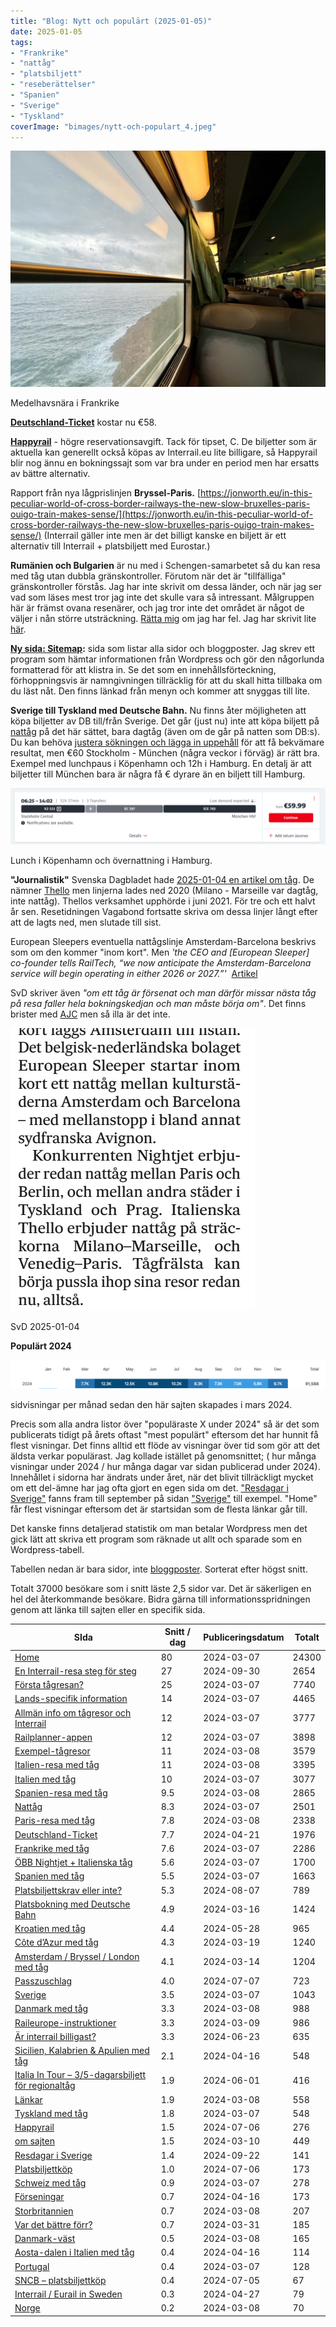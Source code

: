 ```yaml
---
title: "Blog: Nytt och populärt (2025-01-05)"
date: 2025-01-05
tags:
- "Frankrike"
- "nattåg"
- "platsbiljett"
- "reseberättelser"
- "Spanien"
- "Sverige"
- "Tyskland"
coverImage: "bimages/nytt-och-populart_4.jpeg"
---
```


![](images/nytt-och-populart_4.jpeg?w=1024)

<figcaption>

Medelhavsnära i Frankrike

</figcaption>

[**Deutschland-Ticket**](https://www.trainfo.eu/deutschland-ticket/) kostar nu €58.

[**Happyrail**](https://www.trainfo.eu/happyrail/) - högre reservationsavgift. Tack för tipset, C. De biljetter som är aktuella kan generellt också köpas av Interrail.eu lite billigare, så Happyrail blir nog ännu en bokningssajt som var bra under en period men har ersatts av bättre alternativ.

Rapport från nya lågprislinjen **Bryssel-Paris.** [https://jonworth.eu/in-this-peculiar-world-of-cross-border-railways-the-new-slow-bruxelles-paris-ouigo-train-makes-sense/](https://jonworth.eu/in-this-peculiar-world-of-cross-border-railways-the-new-slow-bruxelles-paris-ouigo-train-makes-sense/) (Interrail gäller inte men är det billigt kanske en biljett är ett alternativ till Interrail + platsbiljett med Eurostar.)

**Rumänien och Bulgarien** är nu med i Schengen-samarbetet så du kan resa med tåg utan dubbla gränskontroller. Förutom när det är "tillfälliga" gränskontroller förstås. Jag har inte skrivit om dessa länder, och när jag ser vad som läses mest tror jag inte det skulle vara så intressant. Målgruppen här är främst ovana resenärer, och jag tror inte det området är något de väljer i nån större utsträckning. [Rätta mig](https://www.trainfo.eu/om-sajten/) om jag har fel. Jag har skrivit lite [här](https://www.trainfo.eu/lands-specifik-information/).

**[Ny sida: Sitemap](https://www.trainfo.eu/sitemap/):** sida som listar alla sidor och bloggposter. Jag skrev ett program som hämtar informationen från Wordpress och gör den någorlunda formatterad för att klistra in. Se det som en innehållsförteckning, förhoppningsvis är namngivningen tillräcklig för att du skall hitta tillbaka om du läst nåt. Den finns länkad från menyn och kommer att snyggas till lite.

**Sverige till Tyskland med Deutsche Bahn.** Nu finns åter möjligheten att köpa biljetter av DB till/från Sverige. Det går (just nu) inte att köpa biljett på [nattåg](https://www.trainfo.eu/nattag/) på det här sättet, bara dagtåg (även om de går på natten som DB:s). Du kan behöva [justera sökningen och lägga in uppehåll](https://www.trainfo.eu/platsbokning-med-db/) för att få bekvämare resultat, men €60 Stockholm - München (några veckor i förväg) är rätt bra. Exempel med lunchpaus i Köpenhamn och 12h i Hamburg. En detalj är att biljetter till München bara är några få € dyrare än en biljett till Hamburg.

![](images/nytt-och-populart_5.png?w=1024)

<figcaption>

Lunch i Köpenhamn och övernattning i Hamburg.

</figcaption>

**"Journalistik"** Svenska Dagbladet hade [2025-01-04 en artikel om tåg](https://www.svd.se/a/8qvwEA/2025-pa-rals-fler-nattag-i-europa-och-boka-tag-fran-samma-sajt). De nämner [Thello](https://en.wikipedia.org/wiki/Trenitalia_France) men linjerna lades ned 2020 (Milano - Marseille var dagtåg, inte nattåg). Thellos verksamhet upphörde i juni 2021. För tre och ett halvt år sen. Resetidningen Vagabond fortsatte skriva om dessa linjer långt efter att de lagts ned, men slutade till sist.

European Sleepers eventuella nattågslinje Amsterdam-Barcelona beskrivs som om den kommer "inom kort". Men _'the CEO and \[European Sleeper\] co-founder tells RailTech, “we now anticipate the Amsterdam-Barcelona service will begin operating in either 2026 or 2027.”'_  [Artikel](https://www.railtech.com/all/2024/10/14/european-sleeper-adam-barca-night-train-may-be-delayed-to-2027-ceo/?gdpr=deny)

SvD skriver även _"om ett tåg är försenat och man därför missar nästa tåg på resa faller hela bokningskedjan och man måste börja om"_. Det finns brister med [AJC](https://en.wikipedia.org/wiki/Agreement_on_Journey_Continuation) men så illa är det inte.

![](images/nytt-och-populart_1.png?w=391)

<figcaption>

SvD 2025-01-04

</figcaption>

**Populärt 2024**

![](images/nytt-och-populart_3.png?w=1024)

<figcaption>

sidvisningar per månad sedan den här sajten skapades i mars 2024.

</figcaption>

Precis som alla andra listor över "populäraste X under 2024" så är det som publicerats tidigt på årets oftast "mest populärt" eftersom det har hunnit få flest visningar. Det finns alltid ett flöde av visningar över tid som gör att det äldsta verkar populärast. Jag kollade istället på genomsnittet; ( hur många visningar under 2024 / hur många dagar var sidan publicerad under 2024). Innehållet i sidorna har ändrats under året, när det blivit tillräckligt mycket om ett del-ämne har jag ofta gjort en egen sida om det. ["Resdagar i Sverige"](https://www.trainfo.eu/resdagar-i-sverige/) fanns fram till september på sidan ["Sverige"](https://www.trainfo.eu/sverige/) till exempel. "Home" får flest visningar eftersom det är startsidan som de flesta länkar går till.

Det kanske finns detaljerad statistik om man betalar Wordpress men det gick lätt att skriva ett program som räknade ut allt och sparade som en Wordpress-tabell.

Tabellen nedan är bara sidor, inte [bloggposter](https://www.trainfo.eu/blog/). Sorterat efter högst snitt.

Totalt 37000 besökare som i snitt läste 2,5 sidor var. Det är säkerligen en hel del återkommande besökare. Bidra gärna till informationsspridningen genom att länka till sajten eller en specifik sida.

| SIda | Snitt / dag | Publiceringsdatum | Totalt |
| --- | --- | --- | --- |
| [Home](https://www.trainfo.eu/) | 80 | 2024-03-07 | 24300 |
| [En Interrail-resa steg för steg](https://www.trainfo.eu/en-interrail-resa-steg-for-steg/) | 27 | 2024-09-30 | 2654 |
| [Första tågresan?](https://www.trainfo.eu/forsta-resan/) | 25 | 2024-03-07 | 7740 |
| [Lands-specifik information](https://www.trainfo.eu/lands-specifik-information/) | 14 | 2024-03-07 | 4465 |
| [Allmän info om tågresor och Interrail](https://www.trainfo.eu/allman-info/) | 12 | 2024-03-07 | 3777 |
| [Railplanner-appen](https://www.trainfo.eu/railplanner-appen/) | 12 | 2024-03-07 | 3898 |
| [Exempel-tågresor](https://www.trainfo.eu/exempel-resor/) | 11 | 2024-03-08 | 3579 |
| [Italien-resa med tåg](https://www.trainfo.eu/italien-resa/) | 11 | 2024-03-08 | 3395 |
| [Italien med tåg](https://www.trainfo.eu/italien/) | 10 | 2024-03-07 | 3077 |
| [Spanien-resa med tåg](https://www.trainfo.eu/spanien-resa/) | 9.5 | 2024-03-08 | 2865 |
| [Nattåg](https://www.trainfo.eu/nattag/) | 8.3 | 2024-03-07 | 2501 |
| [Paris-resa med tåg](https://www.trainfo.eu/paris-resa/) | 7.8 | 2024-03-08 | 2338 |
| [Deutschland-Ticket](https://www.trainfo.eu/deutschland-ticket/) | 7.7 | 2024-04-21 | 1976 |
| [Frankrike med tåg](https://www.trainfo.eu/frankrike/) | 7.6 | 2024-03-07 | 2286 |
| [ÖBB Nightjet + Italienska tåg](https://www.trainfo.eu/nightjet/) | 5.6 | 2024-03-07 | 1700 |
| [Spanien med tåg](https://www.trainfo.eu/spanien/) | 5.5 | 2024-03-07 | 1663 |
| [Platsbiljettskrav eller inte?](https://www.trainfo.eu/platsbiljettskrav-eller-inte/) | 5.3 | 2024-08-07 | 789 |
| [Platsbokning med Deutsche Bahn](https://www.trainfo.eu/platsbokning-med-db/) | 4.9 | 2024-03-16 | 1424 |
| [Kroatien med tåg](https://www.trainfo.eu/kroatien/) | 4.4 | 2024-05-28 | 965 |
| [Côte d’Azur med tåg](https://www.trainfo.eu/cote-dazur/) | 4.3 | 2024-03-19 | 1240 |
| [Amsterdam / Bryssel / London med tåg](https://www.trainfo.eu/amsterdam-bryssel-london/) | 4.1 | 2024-03-14 | 1204 |
| [Passzuschlag](https://www.trainfo.eu/passzuschlag/) | 4.0 | 2024-07-07 | 723 |
| [Sverige](https://www.trainfo.eu/sverige/) | 3.5 | 2024-03-07 | 1043 |
| [Danmark med tåg](https://www.trainfo.eu/Danmark/) | 3.3 | 2024-03-08 | 988 |
| [Raileurope-instruktioner](https://www.trainfo.eu/raileurope/) | 3.3 | 2024-03-09 | 986 |
| [Är interrail billigast?](https://www.trainfo.eu/ar-interrail-billigast/) | 3.3 | 2024-06-23 | 635 |
| [Sicilien, Kalabrien & Apulien med tåg](https://www.trainfo.eu/sicilien-kalbrien-apulien/) | 2.1 | 2024-04-16 | 548 |
| [Italia In Tour – 3/5-dagarsbiljett för regionaltåg](https://www.trainfo.eu/italia-in-tour-3-5-dagarsbiljett-for-regionaltag/) | 1.9 | 2024-06-01 | 416 |
| [Länkar](https://www.trainfo.eu/links/) | 1.9 | 2024-03-08 | 558 |
| [Tyskland med tåg](https://www.trainfo.eu/tyskland/) | 1.8 | 2024-03-07 | 548 |
| [Happyrail](https://www.trainfo.eu/happyrail/) | 1.5 | 2024-07-06 | 276 |
| [om sajten](https://www.trainfo.eu/om-sajten/) | 1.5 | 2024-03-10 | 449 |
| [Resdagar i Sverige](https://www.trainfo.eu/resdagar-i-sverige/) | 1.4 | 2024-09-22 | 141 |
| [Platsbiljettköp](https://www.trainfo.eu/platsbiljettkop/) | 1.0 | 2024-07-06 | 173 |
| [Schweiz med tåg](https://www.trainfo.eu/schweiz/) | 0.9 | 2024-03-07 | 278 |
| [Förseningar](https://www.trainfo.eu/forseningar/) | 0.7 | 2024-04-16 | 173 |
| [Storbritannien](https://www.trainfo.eu/storbrittannien/) | 0.7 | 2024-03-08 | 207 |
| [Var det bättre förr?](https://www.trainfo.eu/var-det-battre-forr/) | 0.7 | 2024-03-31 | 185 |
| [Danmark-väst](https://www.trainfo.eu/Danmark-vast/) | 0.5 | 2024-03-08 | 165 |
| [Aosta-dalen i Italien med tåg](https://www.trainfo.eu/aosta-dalen-i-italien/) | 0.4 | 2024-04-16 | 114 |
| [Portugal](https://www.trainfo.eu/portugal/) | 0.4 | 2024-03-07 | 128 |
| [SNCB – platsbiljettköp](https://www.trainfo.eu/sncb-platsbiljettkop/) | 0.4 | 2024-07-05 | 67 |
| [Interrail / Eurail in Sweden](https://www.trainfo.eu/interrail-in-sweden/) | 0.3 | 2024-04-27 | 79 |
| [Norge](https://www.trainfo.eu/norge/) | 0.2 | 2024-03-08 | 70 |
